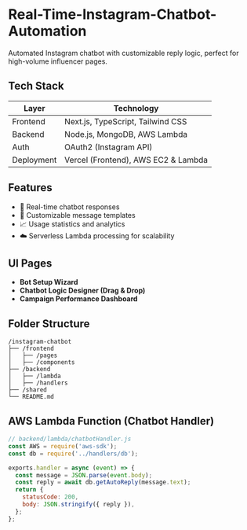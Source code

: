 # Real-Time-Instagram-Chatbot-Automation
Automated Instagram chatbot with customizable reply logic, perfect for high-volume influencer pages.


## Tech Stack
| Layer        | Technology                         |
|--------------|-------------------------------------|
| Frontend     | Next.js, TypeScript, Tailwind CSS  |
| Backend      | Node.js, MongoDB, AWS Lambda       |
| Auth         | OAuth2 (Instagram API)             |
| Deployment   | Vercel (Frontend), AWS EC2 & Lambda |

## Features
- 💬 Real-time chatbot responses
- 🔁 Customizable message templates
- 📈 Usage statistics and analytics
- ☁️ Serverless Lambda processing for scalability

## UI Pages
- **Bot Setup Wizard**
- **Chatbot Logic Designer (Drag & Drop)**
- **Campaign Performance Dashboard**

## Folder Structure
```
/instagram-chatbot
├── /frontend
│   ├── /pages
│   ├── /components
├── /backend
│   ├── /lambda
│   ├── /handlers
├── /shared
└── README.md
```

## AWS Lambda Function (Chatbot Handler)
```js
// backend/lambda/chatbotHandler.js
const AWS = require('aws-sdk');
const db = require('../handlers/db');

exports.handler = async (event) => {
  const message = JSON.parse(event.body);
  const reply = await db.getAutoReply(message.text);
  return {
    statusCode: 200,
    body: JSON.stringify({ reply }),
  };
};
```
